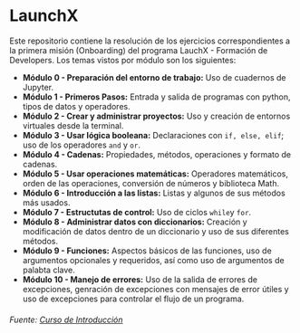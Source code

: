# LaunchX
 
Este repositorio contiene la resolución de los ejercicios correspondientes a la primera misión (Onboarding) del programa LauchX - Formación de Developers. Los temas vistos por módulo son los siguientes:

- **Módulo 0 - Preparación del entorno de trabajo:** Uso de cuadernos de Jupyter. 
- **Módulo 1 - Primeros Pasos:** Entrada y salida de programas con python, tipos de datos y operadores.
- **Módulo 2 - Crear y administrar proyectos:** Uso y creación de entornos virtuales desde la terminal.
- **Módulo 3 - Usar lógica booleana:** Declaraciones con `if, else, elif`; uso de los operadores `and` y `or`.
- **Módulo 4 - Cadenas:** Propiedades, métodos, operaciones y formato de cadenas.
- **Módulo 5 - Usar operaciones matemáticas:** Operadores matemáticos, orden de las operaciones, conversión de números y biblioteca Math.
- **Módulo 6 - Introducción a las listas:** Listas y algunos de sus métodos más usados. 
- **Módulo 7 - Estructutas de control:** Uso de ciclos `while`y `for`.
- **Módulo 8 - Administrar datos con diccionarios:** Creación y modificación de datos dentro de un diccionario y uso de sus diferentes métodos.
- **Módulo 9 - Funciones:** Aspectos básicos de las funciones, uso de argumentos opcionales y requeridos, así como uso de argumentos de palabta clave.
- **Módulo 10 - Manejo de errores:** Uso de la salida de errores de excepciones, genración de excepciones con mensajes de error útiles y uso de excepciones para controlar el flujo de un programa.

###### Fuente: [Curso de Introducción](https://github.com/LaunchX-InnovaccionVirtual/CursoIntroPython)
